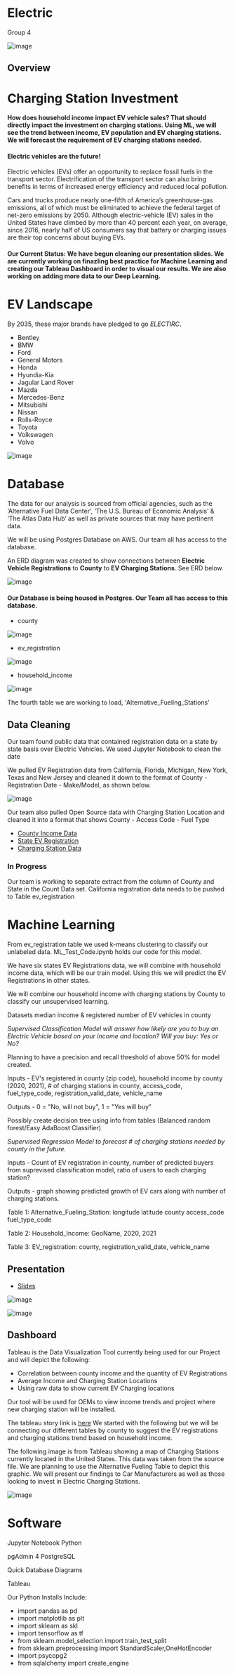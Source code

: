 # Electric
Group 4 



![image](https://github.com/TSheridan01/Electric2/blob/1122ea20914e10c1787b96e5cf800c9d38a6615b/Images/Bolt1.png)


## Overview 

# Charging Station Investment 

**How does household income impact EV vehicle sales? That should directly impact the investment on charging stations.
Using ML, we will see the trend between income, EV population and EV charging stations.
We will forecast the requirement of EV charging stations needed.**


#### Electric vehicles are the future!

Electric vehicles (EVs) offer an opportunity to replace fossil fuels in the transport sector. Electrification of the transport sector can also bring benefits in terms of increased energy efficiency and reduced local pollution.

Cars and trucks produce nearly one-fifth of America’s greenhouse-gas emissions, all of which must be eliminated to achieve the federal target of net-zero emissions by 2050. Although electric-vehicle (EV) sales in the United States have climbed by more than 40 percent each year, on average, since 2016, nearly half of US consumers say that battery or charging issues are their top concerns about buying EVs.

#### Our Current Status: We have begun cleaning our presentation slides. We are currently working on finazling best practice for Machine Learning and creating our Tableau Dashboard in order to visual our results. We are also working on adding more data to our Deep Learning.


# EV Landscape 


By 2035, these major brands have pledged to go *ELECTIRC*.

- Bentley
- BMW
- Ford
- General Motors
- Honda
- Hyundia-Kia
- Jagular Land Rover
- Mazda
- Mercedes-Benz
- Mitsubishi
- Nissan
- Rolls-Royce
- Toyota
- Volkswagen
- Volvo



![image](https://github.com/TSheridan01/Electric2/blob/5ac605bee43303fa88732d96de8f2f40c228a218/Images/OEMMarketShare.png)



# Database

The data for our analysis is sourced from official agencies, such as the ‘Alternative Fuel Data Center’, ‘The U.S. Bureau of Economic Analysis’ & ‘The Atlas Data Hub’ as well as private sources that may have pertinent data. 

We will be using Postgres Database on AWS. Our team all has access to the database. 


An ERD diagram was created to show connections between **Electric Vehicle Registrations** to **County** to **EV Charging Stations**. 
See ERD below.



![image](https://github.com/TSheridan01/Electric2/blob/ca46e6ac2f124243c01026ec6c34847654872e11/Images/QuickDBD-export_v1.png)


#### Our Database is being housed in Postgres. Our Team all has access to this database. 

- county
 
![image](https://github.com/TSheridan01/Electric2/blob/f3b4497ff255c043fb158ab8f157073f66b83a51/Images/county_static.PNG)

- ev_registration
 
![image](https://github.com/TSheridan01/Electric2/blob/f3b4497ff255c043fb158ab8f157073f66b83a51/Images/ev_registration.PNG)

- household_income

![image](https://github.com/TSheridan01/Electric2/blob/f3b4497ff255c043fb158ab8f157073f66b83a51/Images/income_table.PNG)

The fourth table we are working to load, 'Alternative_Fueling_Stations'


## Data Cleaning 

Our team found public data that contained registration data on a state by state basis over Electric Vehicles. We used Jupyter Notebook to clean the date 

We pulled EV Registration data from California, Florida, Michigan, New York, Texas and New Jersey and cleaned it down to the format of County - Registration Date - Make/Model, as shown below.

![image](https://github.com/TSheridan01/Electric2/blob/c7d4acf613f3db4d1138cc520b001e60e751e239/Images/Mi%20ScreenShot.png)

Our team also pulled Open Source data with Charging Station Location and cleaned it into a format that shows County - Access Code - Fuel Type



- [County Income Data](https://www.bea.gov/data/income-saving/personal-income-county-metro-and-other-areas)
- [State EV Registration](https://www.atlasevhub.com/materials/state-ev-registration-data/#data)
- [Charging Station Data](https://data-usdot.opendata.arcgis.com/datasets/alternative-fueling-stations/explore?location=2.113167%2C-44.582273%2C2.00&showTable=true)


### In Progress

Our team is working to separate extract from the column of County and State in the Count Data set. 
California registration data needs to be pushed to Table ev_registration 




# Machine Learning 

From ev_registration table we used k-means clustering to classify our unlabeled data. ML_Test_Code.ipynb holds our code for this model.

We have six states EV Registrations data, we will combine with household income data, which will be our train model. Using this we will predict the EV Registrations in other states. 

We will combine our household income with charging stations by County to classify our unsupervised learning. 
 





Datasets median income & registered number of EV vehicles in county

*Supervised Classification Model will answer how likely are you to buy an Electric Vehicle based on your income and location? Will you buy: Yes or No?*

Planning to have a precision and recall threshold of above 50% for model created. 

Inputs - EV's registered in county (zip code), household income by county (2020, 2021), # of charging stations in county, access_code,
fuel_type_code, registration_valid_date, vehicle_name

Outputs - 0 = "No, will not buy", 1 = "Yes will buy" 

Possibly create decision tree using info from tables (Balanced random forest/Easy AdaBoost Classifier) 

*Supervised Regression Model to forecast # of charging stations needed by county in the future.* 

Inputs - Count of EV registration in county, number of predicted buyers from suprevised classification model, ratio of users to each charging station? 

Outputs - graph showing predicted growth of EV cars along with number of charging stations. 

Table 1: Alternative_Fueling_Station:
longitude
latitude
county
access_code
fuel_type_code

Table 2: Household_Income:
GeoName, 2020, 2021

Table 3: EV_registration:
county, registration_valid_date, vehicle_name


## Presentation   


- [Slides](https://docs.google.com/presentation/d/1Kmcz95mzre-Fv05gxPSwaaPtrRXq5b-j/edit#slide=id.p1)


![image](https://github.com/TSheridan01/Electric2/blob/609ca33c5ad7eaf08c8295b29bb29bad4128f675/Images/Slides1.png)


![image](https://github.com/TSheridan01/Electric2/blob/609ca33c5ad7eaf08c8295b29bb29bad4128f675/Images/Slides2.png)



## Dashboard

Tableau is the Data Visualization Tool currently being used for our Project and will depict the following:

- Correlation between county income and the quantity of EV Registrations
- Average Income and Charging Station Locations 
- Using raw data to show current EV Charging locations 

Our tool will be used for OEMs to view income trends and project where new charging station will be installed.

The tableau story link is [here](https://public.tableau.com/app/profile/megha.jain5255/viz/ElectricChargingStations/Needchargingstations)
We started with the following but we will be connecting our different tables by county to suggest the EV registrations and charging stations trend based on household income.

The following image is from Tableau showing a map of Charging Stations currently located in the United States. This data was taken from the source file. We are planning to use the Alternative Fueling Table to depict this graphic. We will present our findings to Car Manufacturers as well as those looking to invest in Electric Charging Stations. 

![image](https://github.com/TSheridan01/Electric2/blob/4d3bbadc5b7e760e0176841ca6dad822771dee08/Images/CStations1.png)






# Software

Jupyter Notebook
  Python
  
pgAdmin 4
  PostgreSQL

Quick Database Diagrams

Tableau

Our Python Installs Include:

- import pandas as pd
- import matplotlib as plt
- import sklearn as skl
- import tensorflow as tf
- from sklearn.model_selection import train_test_split
- from sklearn.preprocessing import StandardScaler,OneHotEncoder
- import psycopg2
- from sqlalchemy import create_engine



